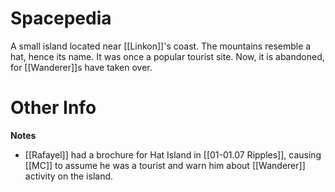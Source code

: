 # Spacepedia
A small island located near [[Linkon]]'s coast. The mountains resemble a hat, hence its name. It was once a popular tourist site. Now, it is abandoned, for [[Wanderer]]s have taken over.

# Other Info

**Notes**
* [[Rafayel]] had a brochure for Hat Island in [[01-01.07 Ripples]], causing [[MC]] to assume he was a tourist and warn him about [[Wanderer]] activity on the island.